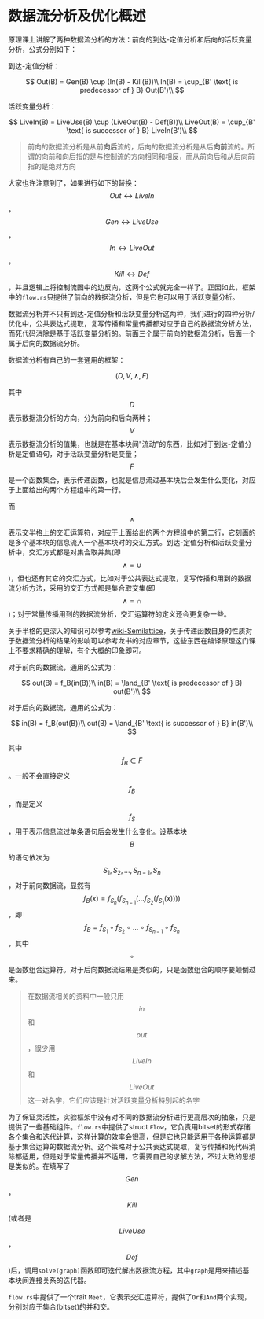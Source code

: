# 数据流分析及优化概述

原理课上讲解了两种数据流分析的方法：前向的到达-定值分析和后向的活跃变量分析，公式分别如下：

到达-定值分析：

$$
Out(B) = Gen(B) \cup (In(B) - Kill(B))\\
In(B) = \cup_{B' \text{ is predecessor of } B} Out(B')\\
$$

活跃变量分析：

$$
LiveIn(B) = LiveUse(B) \cup (LiveOut(B) - Def(B))\\
LiveOut(B) = \cup_{B' \text{ is successor of } B} LiveIn(B')\\
$$

> 前向的数据流分析是从前**向后**流的，后向的数据流分析是从后**向前**流的。所谓的向前和向后指的是与控制流的方向相同和相反，而从前向后和从后向前指的是绝对方向

大家也许注意到了，如果进行如下的替换：$$Out \leftrightarrow LiveIn$$，$$Gen \leftrightarrow LiveUse$$，$$In \leftrightarrow LiveOut$$，$$Kill \leftrightarrow Def$$，并且逻辑上将控制流图中的边反向，这两个公式就完全一样了。正因如此，框架中的`flow.rs`只提供了前向的数据流分析，但是它也可以用于活跃变量分析。

数据流分析并不只有到达-定值分析和活跃变量分析这两种，我们进行的四种分析/优化中，公共表达式提取，复写传播和常量传播都对应于自己的数据流分析方法，而死代码消除是基于活跃变量分析的。前面三个属于前向的数据流分析，后面一个属于后向的数据流分析。

数据流分析有自己的一套通用的框架：

$$(D, V, \land, F)$$

其中$$D$$表示数据流分析的方向，分为前向和后向两种；$$V$$表示数据流分析的值集，也就是在基本块间"流动"的东西，比如对于到达-定值分析是定值语句，对于活跃变量分析是变量；$$F$$是一个函数集合，表示传递函数，也就是信息流过基本块后会发生什么变化，对应于上面给出的两个方程组中的第一行。

而$$\land$$表示交半格上的交汇运算符，对应于上面给出的两个方程组中的第二行，它刻画的是多个基本块的信息流入一个基本块时的交汇方式。到达-定值分析和活跃变量分析中，交汇方式都是对集合取并集(即$$\land = \cup$$)，但也还有其它的交汇方式，比如对于公共表达式提取，复写传播和用到的数据流分析方法，采用的交汇方式都是集合取交集(即$$\land = \cap$$)；对于常量传播用到的数据流分析，交汇运算符的定义还会更复杂一些。

关于半格的更深入的知识可以参考[wiki-Semilattice](https://en.wikipedia.org/wiki/Semilattice)，关于传递函数自身的性质对于数据流分析的结果的影响可以参考龙书的对应章节，这些东西在编译原理这门课上不要求精确的理解，有个大概的印象即可。

对于前向的数据流，通用的公式为：

$$
out(B) = f_B(in(B))\\
in(B) = \land_{B' \text{ is predecessor of } B} out(B')\\
$$


对于后向的数据流，通用的公式为：

$$
in(B) = f_B(out(B))\\
out(B) = \land_{B' \text{ is successor of } B} in(B')\\
$$

其中$$f_B \in F$$。一般不会直接定义$$f_B$$，而是定义$$f_S$$，用于表示信息流过单条语句后会发生什么变化。设基本块$$B$$的语句依次为$$S_1, S_2, ..., S_{n - 1}, S_n$$，对于前向数据流，显然有$$f_B(x) = f_{S_n}(f_{S_{n - 1}}(...f_{S_2}(f_{S_1}(x))))$$，即$$f_B = f_{S_1} \circ f_{S_2} \circ ... \circ f_{S_{n - 1}} \circ f_{S_n}$$，其中$$\circ$$是函数组合运算符。对于后向数据流结果是类似的，只是函数组合的顺序要颠倒过来。

> 在数据流相关的资料中一般只用$$in$$和$$out$$，很少用$$LiveIn$$和$$LiveOut$$这一对名字，它们应该是针对活跃变量分析特别起的名字

为了保证灵活性，实验框架中没有对不同的数据流分析进行更高层次的抽象，只是提供了一些基础组件。`flow.rs`中提供了struct `Flow`，它负责用bitset的形式存储各个集合和迭代计算，这样计算的效率会很高，但是它也只能适用于各种运算都是基于集合运算的数据流分析。这个策略对于公共表达式提取，复写传播和死代码消除都适用，但是对于常量传播并不适用，它需要自己的求解方法，不过大致的思想是类似的。在填写了$$Gen$$，$$Kill$$(或者是$$LiveUse$$，$$Def$$)后，调用`solve(graph)`函数即可迭代解出数据流方程，其中`graph`是用来描述基本块间连接关系的迭代器。

`flow.rs`中提供了一个trait `Meet`，它表示交汇运算符，提供了`Or`和`And`两个实现，分别对应于集合(bitset)的并和交。